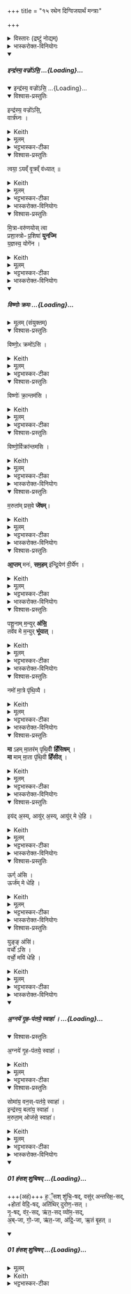 +++
title = "१५ रथेन दिग्विजयार्थं मन्त्राः"

+++

<details><summary>विस्तारः (द्रष्टुं नोद्यम्)</summary>

१८ जगती

विश्वेदेवा ऋषयः
</details>
<details><summary>भास्करोक्त-विनियोगः</summary>

1रथमुपावहरति - इन्द्रस्येति ॥ व्याख्यातम् ॥
</details>
<div class="js_include" includetitle="false" newlevelforh1="5" unfilled url="/vedAH_yajuH/taittirIyam/sArasvata-vibhAgaH/saMhitA/yajuH/sarva-prastutiH/1/7_aiShTika-yAjamAnAdi/07_vAjapeyAdhvaryave_rathasaMskArAH/indrasya_vajro_si.md">
<details open><summary><h5>इन्द्र॑स्य॒ वज्रो॑ऽसि॒ ...{Loading}...</h5></summary>
<div class="js_include" includetitle="false" newlevelforh1="5" unfilled="" url="/vedAH_yajuH/taittirIyam/sArasvata-vibhAgaH/saMhitA/yajuH/sarva-prastutiH/1/7_aiShTika-yAjamAnAdi/07_vAjapeyAdhvaryave_rathasaMskArAH/indrasya_vajro_si_vRtraghnaH.md">
<details open><summary><h10>इन्द्र॑स्य॒ वज्रो॑ऽसि॒ ...{Loading}...</h10></summary>
<details open><summary>विश्वास-प्रस्तुतिः</summary>

इन्द्र॑स्य॒ वज्रो॑ऽसि॒,  
वार्त्र॑घ्नः ।
</details>
<details><summary>Keith</summary>

Thou art the thunderbolt of Indra,  
slaying obstructions,  
________________
Thou art the bolt of Indra [2] slaying foes; 
</details>
<details><summary>मूलम्</summary>

इन्द्र॑स्य॒ वज्रो॑ऽसि॒  
वार्त्र॑घ्नः ।   
</details>
<details><summary>भट्टभास्कर-टीका</summary>

इन्द्रस्य यो वज्रस्स एव त्वमसि । अमित्रवधसाधनत्वसामर्थ्यात् भाव [तद्भाव?] उपचर्यते । यद्वा - वजित्वा गतो [वज गतौ] वज्रः । औणादिको रः [रन्] । रथ उच्यते । इन्द्रस्य रथोसि [सीति] स्तूयते । इन्द्रस्य रथो विशेष्यते - वार्त्रघ्नः वृत्रघ्नोयं **वार्त्रघ्नः** । उत्सादित्वादञ् । यं रथमारुह्य वृत्रमसुरमिन्द्रो हतवान् स एव रथस्त्वमसीति । 
______________
यो वृत्रं हतवान् तस्येन्द्रस्य वज्रो वृत्रवधसाधनभूतो रथमसि ॥

</details>
</details>
</div>
<details open><summary>विश्वास-प्रस्तुतिः</summary>

त्वया॒ ऽयव्ँ वृ॒त्रव्ँ व॑ध्यात्  ॥
</details>
<details><summary>Keith</summary>

with thee may this one smite Vrtra.
________________
with thee may he slay his foe.
</details>
<details><summary>मूलम्</summary>

त्वया॒ऽयव्ँवृ॒त्रव्ँव॑ध्यात्  ॥
</details>
<details><summary>भट्टभास्कर-टीका</summary>

तस्मात् **त्वयाऽयं** यजमानो **वृत्रं** वारकं छादयितारममित्रं **वध्यात्** । आशिषि लिङ् । 'हनो वध लिङि' इति वधादेशः ॥
______________
तस्मात्तादृशेन **त्वयाऽयं** यजमानो **वृत्रं वध्याद्** इति ॥
</details>
</details>
</div>
<details><summary>भास्करोक्त-विनियोगः</summary>

2प्रष्टिवाहिनं रथं युनक्ति - मित्रावरुणयोरिति ॥ 
</details>
<details open><summary>विश्वास-प्रस्तुतिः</summary>

मि॒त्रा-वरु॑णयोस् त्वा  
प्रशा॒स्त्रोᳶ प्र॒शिषा॑ **युनज्मि**  
य॒ज्ञस्य॒ योगे॑न ।
</details>
<details><summary>Keith</summary>

By the precept of Mitra and Varuna, the directors, I yoke thee with the yoking of the sacrifice.
</details>
<details><summary>मूलम्</summary>

मि॒त्रावरु॑णयोस्त्वा प्रशा॒स्त्रोᳶ प्र॒शिषा॑ युनज्मि य॒ज्ञस्य॒ योगे॑न ।
</details>
<details><summary>भट्टभास्कर-टीका</summary>

मित्रावरुणयोः प्रशास्त्रोः । औणादिकस्तृच्, तृच इडभावः । प्रशिषा प्रकृष्टेन शासनेनाज्ञया त्वां युनाज्मि । 'शास इदङ्हलोः' इतीत्वं, 'शासिवसिघसीनाम्' इति षत्वम् । यज्ञस्य योगेन हेतुना यज्ञे यथा युज्येतेति ॥
</details>
<details><summary>भास्करोक्त-विनियोगः</summary>

3-5रथमभिप्रैति - विष्णोरित्यादि ॥ व्याख्यातम् ॥  
</details>
<div class="js_include" includetitle="false" newlevelforh1="5" unfilled url="/vedAH_yajuH/taittirIyam/sArasvata-vibhAgaH/saMhitA/yajuH/sarva-prastutiH/1/7_aiShTika-yAjamAnAdi/07_vAjapeyAdhvaryave_rathasaMskArAH/viShNoH_kramaH.md">
<details open><summary><h5>विष्णोः क्रमः ...{Loading}...</h5></summary>
<details><summary>मूलम् (संयुक्तम्)</summary>

विष्णो॒ᳵ क्रमो॑ऽसि॒ विष्णोः॑ क्रा॒न्तम॑सि॒  विष्णो॒र्विक्रा॑न्तमसि ।
</details>
<details open><summary>विश्वास-प्रस्तुतिः</summary>

विष्णो॒ᳵ क्रमो॑ऽसि ।
</details>
<details><summary>Keith</summary>

Thou art the stepping of Visnu,
</details>
<details><summary>मूलम्</summary>

विष्णो॒ᳵ क्रमो॑ऽसि ।
</details>
<details><summary>भट्टभास्कर-टीका</summary>

विष्णोर्भगवत एव क्रमोसि गमनसाधनत्वात् । प्रकृष्टस्य विष्णोः क्रमरूपेण स्तूयते रथः विष्णोः क्रमवत् भविष्यसि जयहेतुरिति ।
</details>
<details open><summary>विश्वास-प्रस्तुतिः</summary>

विष्णोः॑ क्रा॒न्तम॑सि ।
</details>
<details><summary>Keith</summary>

thou art the step of Visnu,
</details>
<details><summary>मूलम्</summary>

विष्णोः॑ क्रा॒न्तम॑सि ।
</details>
<details><summary>भट्टभास्कर-टीका</summary>

विष्णोः क्रान्तमसि यत्पूर्वं विष्णुना कृतं क्रमणं, तदेव त्वमसि तद्वज्जयसाधनं भविष्यसि अस्माकम् ।
</details>
<details open><summary>विश्वास-प्रस्तुतिः</summary>

विष्णो॒र्विक्रा॑न्तमसि ।
</details>
<details><summary>Keith</summary>

thou art the stride of Visnu.
</details>
<details><summary>मूलम्</summary>

विष्णो॒र्विक्रा॑न्तमसि ।
</details>
<details><summary>भट्टभास्कर-टीका</summary>

विष्णोर्वीक्रान्तं विजयः, तदेव त्वमसि तद्वद्विजयसाधनत्वात् । पूर्ववद्गतिस्वरः ॥
</details>
</details>
</div>
<details><summary>भास्करोक्त-विनियोगः</summary>

6रथमातिष्ठति - मरुतामीति ॥ 
</details>
<details open><summary>विश्वास-प्रस्तुतिः</summary>

म॒रुता॑म् प्रस॒वे **जे॑षम्**।
</details>
<details><summary>Keith</summary>

On the instigation of the Maruts may I conquer.
</details>
<details><summary>मूलम्</summary>

म॒रुता॑म्प्रस॒वे जे॑षम्।
</details>
<details><summary>भट्टभास्कर-टीका</summary>

मरुतां प्रसवे अनुज्ञायां सत्यां मरुद्भिरेवाहं जेषं जीयासं शत्रून् । जयतेर्लेटि 'सिब्बहुलं लेटि' इत्यडागमः, इतश्च लोपः ॥
</details>
<details><summary>भास्करोक्त-विनियोगः</summary>

7कूबरम् अभिमन्त्रयते - आप्तमिति ॥ 
</details>
<details open><summary>विश्वास-प्रस्तुतिः</summary>

**आ॒प्तम्** मनः॑, **सम॒हम्** इ॑न्द्रि॒येण॑ वी॒र्ये॑ण ।
</details>
<details><summary>Keith</summary>

Be mind ready.  
May I be united with power and strength.
</details>
<details><summary>मूलम्</summary>

आ॒प्तम्मनः॑, सम॒हमि॑न्द्रि॒येण॑ वी॒र्ये॑ण ।
</details>
<details><summary>भट्टभास्कर-टीका</summary>

आप्तं सुहृद्भूतं यन्मनस्तदेव त्वमसि । यद्वा - यन्मनसेप्सितं तन्मन उच्यते । मननीयं वा मनः । तत्सर्वं मया आप्तं लब्धमनेन कर्मणा ।

किञ्च - अहमिन्द्रियेण चक्षुरादिना वीर्येण च प्रजननसामर्थ्येनैश्वर्येण वा सङ्गतोस्मि । योग्यं क्रियापदमध्याह्रियते । 'इन्द्रियमिन्द्रलिङ्गम्' इति निपात्यते ॥
</details>
<details><summary>भास्करोक्त-विनियोगः</summary>

8 वाराही उपानहाव् उपमुञ्चते -  
पशूनां मन्युर् असीति ॥  
</details>
<details open><summary>विश्वास-प्रस्तुतिः</summary>

पशू॒नाम् म॒न्युर् **अ॑सि॒**  
तवे॑व मे म॒न्युर् **भू॑यात्** ।
</details>
<details><summary>Keith</summary>

Thou art the spirit of cattle; like them may my spirit be.
</details>
<details><summary>मूलम्</summary>

पशू॒नाम्म॒न्युर॑सि॒ तवे॑व मे म॒न्युर्भू॑यात् ।
</details>
<details><summary>भट्टभास्कर-टीका</summary>

पशूनां मन्युर्दीप्तिरसि क्रोधजन्मा गृह्यते । प्रकृतिशब्देन विकार उच्यते 'पशूनां वा एष मन्युः । यद्वराहः' इति च ब्राह्मणम् । 'नामन्यतरस्याम्' इति नाम उदात्तत्वम् । तवेव ममापि मन्युर्भूयात् दीप्तिमान् स्याम् ॥
</details>
<details><summary>भास्करोक्त-विनियोगः</summary>

9इमाम् अभिमृशति - नम इति ॥ 
</details>
<details open><summary>विश्वास-प्रस्तुतिः</summary>

नमो॑ मा॒त्रे पृ॑थि॒व्यै ।  
</details>
<details><summary>Keith</summary>

Homage to mother earth; 
</details>
<details><summary>मूलम्</summary>

नमो॑ मा॒त्रे पृ॑थि॒व्यै ।  
</details>
<details><summary>भट्टभास्कर-टीका</summary>

मात्रे सर्वस्योत्पादयित्र्यै पृथिव्यै नमः । 'उभयत्राप्युदात्तयणः' इति चतुर्थ्या उदात्तत्वम् ॥
</details>
<details><summary>भास्करोक्त-विनियोगः</summary>

10तस्य दक्षिणं पादमुपावहरति - 
</details>
<details open><summary>विश्वास-प्रस्तुतिः</summary>

**मा** ऽहम् मा॒तर॑म् पृथि॒वीँ **हिँ॑सिषम्**  ।  
**मा** माम् मा॒ता पृ॑थि॒वी **हिँ॑सीत्** ।   
</details>
<details><summary>Keith</summary>

may I not harm mother earth [1]; may mother earth harm me not.
</details>
<details><summary>मूलम्</summary>

माऽहम्मा॒तर॑म्पृथि॒वीँ हिँ॑सिषम्  ।  
मा [29] माम्मा॒ता पृ॑थि॒वी हिँ॑सीत् ।   
</details>
<details><summary>भट्टभास्कर-टीका</summary>

मातरं पृथिवीं अहं मा हिंसिषं अनेन पादक्रमेण । न हि कश्चिन्मातरं हिनस्ति । पृथिवी च माता मा हिंसीत् । न हि कं चिदपि माता हिनस्ति ॥
</details>
<details><summary>भास्करोक्त-विनियोगः</summary>

11सव्येंसे राजतं मणिं प्रतिमुञ्चते - इयदिति ॥ 
</details>
<details open><summary>विश्वास-प्रस्तुतिः</summary>

इय॑द् अ॒स्य्, आयु॑र् अ॒स्य्, आयु॑र् मे धे॒हि ।
</details>
<details><summary>Keith</summary>

So great art thou, thou art life, bestow life upon me; 
</details>
<details><summary>मूलम्</summary>

इय॑द॒स्यायु॑र॒स्यायु॑र्मे धे॒हि ।
</details>
<details><summary>भट्टभास्कर-टीका</summary>

इदं परिमाणमस्येयत् । 'किमिदम्भ्यां वो घः' इति मतु, 'इदङ्किमोरीश्की' 'यस्येति' लोपः, उदात्तनिवृत्तिस्वरेण इकार उदात्तः । इयत्तया परिच्छिन्नमसि ; तस्मादायुरसीति आयुरिवेयत्तया परिच्छिन्नत्वात्, आयुर्हेतुत्वाद्वा ; तस्मात्तादृशस्त्वमायुर्मे धेहि ॥
</details>
<details><summary>भास्करोक्त-विनियोगः</summary>

12दक्षिणेंसे औदुम्बरं - ऊर्गसीति ॥ 
</details>
<details open><summary>विश्वास-प्रस्तुतिः</summary>

ऊर्ग् अ॑सि ।  
ऊर्ज॑म् मे धेहि ।
</details>
<details><summary>Keith</summary>

thou art strength, bestow strength upon me; 
</details>
<details><summary>मूलम्</summary>

ऊर्ग॑सि ।  
ऊर्ज॑म्मे धेहि ।
</details>
<details><summary>भट्टभास्कर-टीका</summary>

ऊर्गन्नं तदेव त्वमसि तद्धेतुर्वा । तादृशं त्वमूर्जं धेहि ॥
</details>
<details><summary>भास्करोक्त-विनियोगः</summary>

13दक्षिण एवांसे सौवर्णं - युङ्ङसीति ॥ 
</details>
<details open><summary>विश्वास-प्रस्तुतिः</summary>

युङ्ङ् अ॑सि॑।  
वर्चो॑ ऽसि ।  
वर्चो॒ मयि॑ धेहि ।  
</details>
<details><summary>Keith</summary>

thou art the yoker; thou art radiance, bestow radiance upon me.
</details>
<details><summary>मूलम्</summary>

युङ्ङ॑सि॑।  
वर्चो॑ऽसि ।  
वर्चो॒ मयि॑ धेहि ।  
</details>
<details><summary>भट्टभास्कर-टीका</summary>

योजयतीति युङ्, युक्तो वा । सर्वत्र ऋत्विगादिना क्विन्, 'युजेरसमासे' इति नुम्, 'क्विन्प्रत्ययस्य' इति कुत्वम् । तस्मात्त्वं वर्चो दीप्तिरसि । दीप्त्या हि योग्यतां भजते तत्त्वं वर्चो मे धेहि स्थापय ॥
</details>
<details><summary>भास्करोक्त-विनियोगः</summary>

14-17रथविमोचनीयं जुहोति - अग्नय इत्याद्याः ॥ 
</details>
<div class="js_include" includetitle="false" newlevelforh1="5" unfilled url="/vedAH_yajuH/taittirIyam/sArasvata-vibhAgaH/saMhitA/yajuH/sarva-prastutiH/1/8_rAjasUyAdi/15_rathena_digvijayArthaM_mantrAH/agnaye_gRhapataye_svAhA.md">
<details open><summary><h5>अ॒ग्नये॑ गृ॒ह-प॑तये॒ स्वाहा॑ ।    ...{Loading}...</h5></summary>
<details open><summary>विश्वास-प्रस्तुतिः</summary>

अ॒ग्नये॑ गृ॒ह-प॑तये॒ स्वाहा॑ ।   
</details>
<details><summary>Keith</summary>

To Agni, lord of the house, hail! 
</details>
<details><summary>मूलम्</summary>

अ॒ग्नये॑ गृ॒ह-प॑तये॒ स्वाहा॑ ।   
</details>
<details><summary>भट्टभास्कर-टीका</summary>

अग्नये गृहाणां निवासाधाराणां पात्रे । 
</details>
</details>
</div>
<details open><summary>विश्वास-प्रस्तुतिः</summary>

सोमा॑य॒ वन॒स्-पत॑ये॒ स्वाहा॑ ।   
इन्द्र॑स्य॒ बला॑य॒ स्वाहा॑ ।  
म॒रुता॒म् ओज॑से॒ स्वाहा॑।   
</details>
<details><summary>Keith</summary>

To Soma, lord of the forest, hail! To Indra's strength hail! To the Maruts' force hail!  
</details>
<details><summary>मूलम्</summary>

सोमा॑य॒ वन॒स्पत॑ये॒ स्वाहा॑ ।   
इन्द्र॑स्य॒ बला॑य॒ स्वाहा॑ ।  
म॒रुता॒मोज॑से॒ स्वाहा॑।   
</details>
<details><summary>भट्टभास्कर-टीका</summary>

सोमाय वनानां वनप्रभवानां दारूणां पात्रे । 'इन्द्रस्य वज्रोसि' इत्युक्तं, तदात्मने मरुतामोजसे वेगाय ॥
</details>
<details><summary>भास्करोक्त-विनियोगः</summary>

18रथवाहने रथमादधाति - हंस इत्यतिजगत्या ॥ 'अतिच्छन्दसा दधाति' इत्यादि ब्राह्मणम् । 
</details>
<div class="js_include" includetitle="false" newlevelforh1="5" unfilled url="/vedAH_yajuH/taittirIyam/sArasvata-vibhAgaH/AraNyakam/Rk/vishvAsa-prastutiH/06_mahA-nArAyaNopaniShat/10_2/01_haMsash_shuchiShad.md">
<details open><summary><h5>01 हंसश् शुचिषद् ...{Loading}...</h5></summary>

+++(अहं)+++ ह॒ँ॒सश् शु॑चि॒-षद्, वसु॑र् अन्तरिक्ष॒-सद्,  
+होता॑ वेदि॒-षद्, अति॑थिर् दुरोण॒-सत् ।  
नृ॒-षद्, व॑र॒-सद्, ऋ॑त॒-सद् व्यो॑म॒-सद्,  
अ॒ब्-जा, गो॒-जा, ऋ॑त॒-जा, अ॑द्रि॒-जा, ऋ॒तं बृ॒हत् ॥
</details>
</div>
<div class="js_include" includetitle="false" newlevelforh1="5" unfilled url="/vedAH_yajuH/taittirIyam/sArasvata-vibhAgaH/AraNyakam/Rk/sarvASh_TIkAH/06_mahA-nArAyaNopaniShat/10_2/01_haMsash_shuchiShad.md">
<details open><summary><h5>01 हंसश् शुचिषद् ...{Loading}...</h5></summary>
<details><summary>मूलम्</summary>

ह॒ँ॒सश्शु॑चि॒षद्वसु॑रन्तरिक्ष॒सद्धोता॑ वेदि॒षदति॑थिर्दुरोण॒सत् ।  
नृ॒षद्व॑र॒सदृ॑त॒सद्व्यो॑म॒सद॒ब्जा गो॒जा ऋ॑त॒जा अ॑द्रि॒जा ऋ॒तम्बृ॒हत् ॥ [30]
</details>
<details><summary>Keith</summary>

I The gander seated in purity, the bright one seated in the atmosphere,  
The Hotr seated at the altar, the guest seated in the house,  
Seated among men, seated in the highest, seated in holy order, seated in the firmament, Born of the waters, born of the cows, born of holy order, born of the mountain, the great holy order.
</details>
<details><summary>भट्टभास्कर-टीका</summary>

अध्यात्ममधिदैवमधियज्ञं चाधिकृत्य त्रेधेमं मन्त्रं व्याचक्षते । तत्र प्रकरणानुरूपोर्थविशेषो गृहीतव्यः ।
अध्यात्मे तावत् - हंसः आत्मा । शुचिषु स्थानेषु सीदतीति शुचिषत् । वासयिता वसुः वरिष्ठो वा । अन्तरिक्षे हृदयाकाशादिषु सीदतीति अन्तरिक्षसत् । होता आह्वाता देवानामादाता वा । वेद्यां यागार्थं सीदतीति वेदिषत् । अतिथिस्सततगतिः, तिथिकृतविशेषरहितो वा । दुःखरक्षणेषु गृहादिषु सीदतीति दुरोणसत् । नृषु प्राणिशरीरेषु तद्भावेन सीदतीति नृषत् । वरेषु फलेषु भोक्तृत्वेन सीदतीति वरसत् । ऋते यज्ञे सत्ये वा सीदतीति ऋतसत् । विविधे रक्षणे तृप्तौ वा सीदतीति व्योमसत् । अद्भ्यो जातः अब्जाः शरीराभिप्रायं, शुक्क्लाज्जातत्वात् । यथा 'पञ्चम्यामाहुतावापः पुरुषवचसो भवन्ति' इति । अपां वा यागद्वारेण जनयिता । अन्तर्भावितण्यर्थात् 'जनसनखन' इति विट्, 'विड्वनोः' इत्यात्वम् । गोषु पशुषु अनुग्राहकतया जातः गोजाः । ऋते यज्ञे ऋतार्थं वा जातः प्रादुर्भूतः ऋतजाः । अद्रिजाः पर्वतादिष्वपि प्रादुर्भूतः । ऋतं सत्यरूपं बृहद्ब्रह्म ।
अथाधिदैवे - हंस आदित्यः । शुचिनि मण्डले सीदतीति शुचिषत् । होता अपामादाता । वेद्यामाराध्यतया सीदतीति वेदिषत् । अतिथिस्सततगतिः । दुरोणेषु गृहेषु मेषादिषु सीदतीति दुरोणसत् । वराणां दातृत्वेन तेषु सीदतीति वरसत् । अपो जनयतीत्यब्जाः । गोजाः रश्मिसमूहवर्ती । ऋते सत्ये जात ऋतजाः । अद्रिजाः उदयाचलात्प्रादुर्भूतः । समानमन्यत् ।

अथाधियज्ञे - हंसो रथः हन्ति पृथिवीमिति । शुचौ देवयजने रथवाहने च सीदतीति शुचिषत् । शुचिर्यजमानः सीदत्यस्मिम्निति वा शुचिषत् । होतेव वेद्यां सीदतीति वेदिषत् । अतिथिस्सर्वत्राप्रतिहतगतिः । नृषत् मनुष्यार्थं शूरार्थं वा सीदतीति नृषु वा उपकारार्थं सीदतीति नृषत् । ऋतार्थं सत्यार्थं यज्ञार्थं वा सीदतीति ऋतसत् । अब्जाः उदकाज्जातः । गोजाः गोविकारचर्मादिग्रथितत्वात् ततो जात इत्युच्यते । अद्रिभिर्दारुभिरुत्पादितत्वात्ततो जात इत्युच्यते अद्रिजाः । गतमन्यत् ॥

इत्यष्टमे पञ्चदशोनुवाकः ॥
</details>
</details>
</div>
